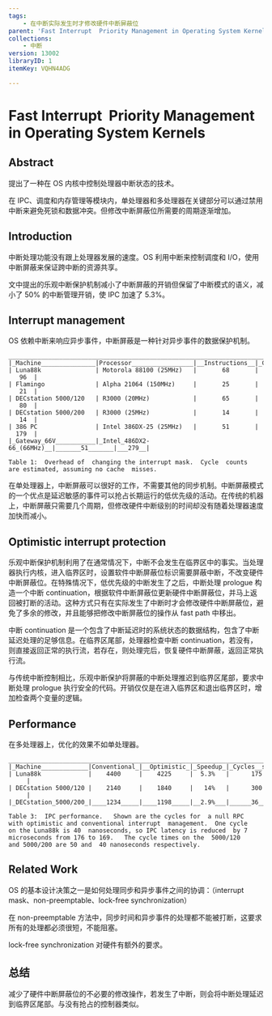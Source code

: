 ```yaml
---
tags:
    - 在中断实际发生时才修改硬件中断屏蔽位
parent: 'Fast Interrupt  Priority Management in Operating System Kernels'
collections:
    - 中断
version: 13002
libraryID: 1
itemKey: VQHN4ADG

---
```

# Fast Interrupt  Priority Management in Operating System Kernels

## Abstract

提出了一种在 OS 内核中控制处理器中断状态的技术。

在 IPC、调度和内存管理等模块内，单处理器和多处理器在关键部分可以通过禁用中断来避免死锁和数据冲突。但修改中断屏蔽位所需要的周期逐渐增加。

## Introduction

中断处理功能没有跟上处理器发展的速度。OS 利用中断来控制调度和 I/O，使用中断屏蔽来保证跨中断的资源共享。

文中提出的乐观中断保护机制减小了中断屏蔽的开销但保留了中断模式的语义，减小了 50% 的中断管理开销，使 IPC 加速了 5.3%。

## Interrupt management

OS 依赖中断来响应异步事件，中断屏蔽是一种针对异步事件的数据保护机制。

    ______________________________________________________________________________
    |_Machine_______________|Processor_________________|__Instructions__|_Cycles_|
    | Luna88k               | Motorola 88100 (25MHz)   |       68       |    96  |
    | Flamingo              | Alpha 21064 (150MHz)     |       25       |    21  |
    | DECstation 5000/120   | R3000 (20MHz)            |       65       |    80  |
    | DECstation 5000/200   | R3000 (25MHz)            |       14       |    14  |
    | 386 PC                | Intel 386DX-25 (25MHz)   |       51       |   179  |
    |_Gateway_66V___________|_Intel_486DX2-66_(66MHz)__|_______51_______|___279__|

    Table 1:  Overhead of  changing the interrupt mask.  Cycle  counts
    are estimated, assuming no cache  misses.

在单处理器上，中断屏蔽可以很好的工作，不需要其他的同步机制。中断屏蔽模式的一个优点是延迟敏感的事件可以抢占长期运行的低优先级的活动。在传统的机器上，中断屏蔽只需要几个周期，但修改硬件中断级别的时间却没有随着处理器速度加快而减小。

## Optimistic interrupt protection

乐观中断保护机制利用了在通常情况下，中断不会发生在临界区中的事实。当处理器执行内核，进入临界区时，设置软件中断屏蔽位标识需要屏蔽中断，不改变硬件中断屏蔽位。在特殊情况下，低优先级的中断发生了之后，中断处理 prologue 构造一个中断 continuation，根据软件中断屏蔽位更新硬件中断屏蔽位，并马上返回被打断的活动。这种方式只有在实际发生了中断时才会修改硬件中断屏蔽位，避免了多余的修改，并且能够把修改中断屏蔽位的操作从 fast path 中移出。

中断 continuation 是一个包含了中断延迟时的系统状态的数据结构，包含了中断延迟处理的足够信息。在临界区尾部，处理器检查中断 continuation，若没有，则直接返回正常的执行流，若存在，则处理完后，恢复硬件中断屏蔽，返回正常执行流。

与传统中断控制相比，乐观中断保护将屏蔽的中断处理推迟到临界区尾部，要求中断处理 prologue 执行安全的代码。开销仅仅是在进入临界区和退出临界区时，增加检查两个变量的逻辑。

## Performance

在多处理器上，优化的效果不如单处理器。

    _____________________________________________________________________________
    |_Machine_____________|Conventional_|__Optimistic_|_Speedup_|_Cycles__saved_|
    | Luna88k             |    4400     |    4225     |  5.3%   |      175      |
    | DECstation 5000/120 |    2140     |    1840     |   14%   |      300      |
    |_DECstation_5000/200_|____1234_____|____1198_____|__2.9%___|______36_______|

    Table 3:  IPC performance.   Shown are the cycles for  a null RPC
    with optimistic and conventional interrupt  management.  One cycle
    on the Luna88k is 40  nanoseconds, so IPC latency is reduced  by 7
    microseconds from 176 to 169.   The cycle times on the  5000/120
    and 5000/200 are 50 and  40 nanoseconds respectively.

## Related Work

OS 的基本设计决策之一是如何处理同步和异步事件之间的协调：（interrupt mask、non-preemptable、lock-free synchronization）

在 non-preemptable 方法中，同步时间和异步事件的处理都不能被打断，这要求所有的处理都必须很短，不能阻塞。

lock-free synchronization 对硬件有额外的要求。

## 总结

减少了硬件中断屏蔽位的不必要的修改操作，若发生了中断，则会将中断处理延迟到临界区尾部。与没有抢占的控制器类似。
